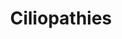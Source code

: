 ---
annotations:
- type: Disease Ontology
  value: ciliopathy
- type: Pathway Ontology
  value: disease pathway
authors:
- Rlee
- Khanspers
- AlexanderPico
communities:
- SkeletalDysplasia
- RareDiseases
description: The major structures of motile and non-motile cilia (top), the early
  steps of ciliogenesis (middle), and the links between ciliary trafficking and ciliopathies
  (bottom) from Reiter 2017.
last-edited: 2020-04-12
organisms:
- Homo sapiens
redirect_from:
- /index.php/Pathway:WP4803
- /instance/WP4803
schema-jsonld:
- '@context': https://schema.org/
  '@id': https://wikipathways.github.io/pathways/WP4803.html
  '@type': Dataset
  creator:
    '@type': Organization
    name: WikiPathways
  description: The major structures of motile and non-motile cilia (top), the early
    steps of ciliogenesis (middle), and the links between ciliary trafficking and
    ciliopathies (bottom) from Reiter 2017.
  keywords:
  - TCTN1
  - CSPP1
  - SDCCAG8
  - PKD1L1
  - DNAAF2
  - IQCB1
  - ALMS1
  - TMEM231
  - ZIC2
  - CC2D2A
  - ZMYND10
  - DRC1
  - CCDC39
  - NPHP1
  - GLI3
  - IFT80
  - INTU
  - TMEM17
  - TMEM216
  - CFAP53
  - PKD1
  - CENPF
  - XPNPEP3
  - PIK3R4
  - MKS1
  - CCDC40
  - ZNF423
  - WDR19
  - ARL13B
  - BBS1
  - BBS2
  - TMEM107
  - WDPCP
  - GALNT11
  - EVC
  - LCA5
  - IFT172
  - DNAH11
  - BBS9
  - DNAAF5
  - EVC2
  - GPR161
  - CEP104
  - RSPH4A
  - MAK
  - CNGB1
  - ANKS6
  - CEP120
  - WDR60
  - TMEM138
  - RP1
  - IFT140
  - SMO
  - PKD2
  - NEK1
  - CCNO
  - BBS4
  - CCDC28B
  - OFD1
  - C21orf59
  - IFT81
  - PIBF1
  - C2CD3
  - CRX
  - CCDC151
  - DNAJB13
  - RSPH3
  - C2orf71
  - PKHD1
  - HYDIN
  - TTC21B
  - DCDC2
  - NEK9
  - GAS8
  - DYNC2H1
  - SPAG1
  - BBS5
  - DDX59
  - GLIS2
  - TMEM67
  - ANKS3
  - KIAA0556
  - FAM161A
  - ATXN10
  - LRRC6
  - DNAL1
  - TRAF3IP1
  - IFT57
  - CEP41
  - DNAH6
  - HYLS1
  - OCRL
  - CEP290
  - ICK
  - TTBK2
  - EFHC1
  - SPATA7
  - SCLT1
  - INPP5E
  - IFT52
  - CLUAP1
  - MKKS
  - ARL6
  - CNGA1
  - PDE6D
  - GLI2
  - DNAAF4
  - UNC119
  - IFT43
  - POMGNT1
  - TCTEX1D2
  - PLK4
  - CCNQ
  - ADCY6
  - CEP164
  - AHI1
  - WDR35
  - CCDC103
  - ARL3
  - RP2
  - TTLL5
  - C5orf42
  - BBS7
  - LZTFL1
  - CEP83
  - BBIP1
  - TMEM237
  - NPHP3
  - RAB23
  - AK7
  - DNAI2
  - NPHP4
  - CCDC65
  - SUFU
  - IFT122
  - POC1B
  - B9D1
  - C21orf2
  - RP1L1
  - IFT27
  - CEP19
  - TCTN2
  - TRIM32
  - RPGRIP1
  - USP9X
  - TTC8
  - WDR34
  - KIAA0586
  - NEK8
  - ARL2BP
  - NEK2
  - TOPORS
  - TUB
  - TTC25
  - DNAAF3
  - POC1A
  - CCDC114
  - BBS12
  - KIF7
  - FLCN
  - NME9
  - PIH1D3
  - DYNC2LI1
  - KIAA0753
  - BBS10
  - MCIDAS
  - TCTN3
  - TAPT1
  - NME7
  - DNAI1
  - TULP1
  - RAB28
  - TBC1D32
  - C8orf37
  - RSPH1
  - DNAAF1
  - B9D2
  - CFAP52
  - KIZ
  - INVS
  - CEP78
  - ARMC4
  - RPGRIP1L
  - RSPH9
  license: CC0
  name: Ciliopathies
seo: CreativeWork
title: Ciliopathies
wpid: WP4803
---